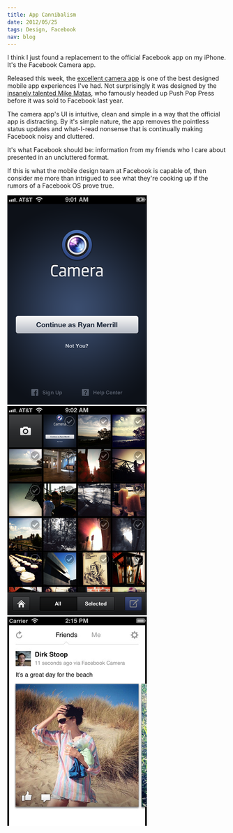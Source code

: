 ```yaml
--- 
title: App Cannibalism
date: 2012/05/25
tags: Design, Facebook
nav: blog
---
```


I think I just found a replacement to the official Facebook app on my iPhone. It's the Facebook Camera app.

Released this week, the [excellent camera app](http://itunes.apple.com/us/app/facebook-camera/id525898024?ls=1&mt=8) is one of the best designed mobile app experiences I've had. Not surprisingly it was designed by the [insanely talented Mike Matas](http://www.mikematas.com), who famously headed up Push Pop Press before it was sold to Facebook last year.

The camera app's UI is intuitive, clean and simple in a way that the official app is distracting. By it's simple nature, the app removes the pointless status updates and what-I-read nonsense that is continually making Facebook noisy and cluttered.

It's what Facebook should be: information from my friends who I care about presented in an uncluttered format.

If this is what the mobile design team at Facebook is capable of, then consider me more than intrigued to see what they're cooking up if the rumors of a Facebook OS prove true.

<div class="image-row">
<img src="../../../images/2012/05/25/img-login.png" alt="Facebook Login" class="naked left" />

<img src="../../../images/2012/05/25/img-contact-sheet.png" alt="Facebook Photos" class="naked left" />

<img src="../../../images/2012/05/25/img-stream.png" alt="Facebook Photos" class="naked left" />
</div>
